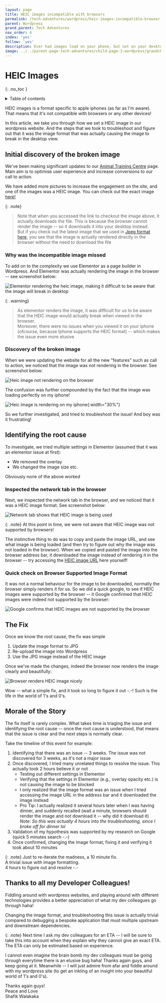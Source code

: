 ```yaml
---
layout: page
title: HEIC images incompatible with browsers
permalink: /tech-adventures/wordpress/heic-images-incompatible-browser
parent: Wordpress
grand_parent: Tech Adventures
nav_order: 4
index: 'yes'
follow: 'yes'
description: Ever had images load on your phone, but not on your desktop. We unravelled this issue in this article!
image: ../../parent-page-tech-adventures/child-page-3-wordpress/grandchile-page-3-wp-super-cache/w3-super-cache.jpg
---
```


# HEIC Images

{: .no_toc }

<details closed markdown="block">
  <summary>
    Table of contents
  </summary>
  {: .text-delta }
- TOC
{:toc}
</details>

HEIC images is a format specific to apple iphones (as far as I'm aware). That means that it's not compatible with browsers or any other devices!

In this article, we take you through how we set a HEIC image in our wordpress website.
And the steps that we took to troubleshoot and figure out that it was the image format that was actually causing the image to break in the desktop view.

## Initial discovery of the broken image

We've been making significant updates to our [Animal Training Centre](https://petcoach.sg/animal-training-centre/) page. Main aim is to optimise user experience and increase conversions to our call to action.

We have added more pictures to increase the engagement on the site, and one of the images was a HEIC image. You can check out the exact image [here!](https://petcoach.sg/wp-content/uploads/2025/02/IMG_2416.heic)

{: .note}
> Note that when you accessed the link to checkout the image above, it actually downloads the file. This is because the browser cannot render the image -- so it downloads it into your desktop instead. <br>
> But if you check out the latest image that we used in [Jpeg format here](https://petcoach.sg/wp-content/uploads/2025/03/dog-in-woods-2-scaled.jpg), you see that the image is actually rendered directly in the browser without the need to download the file

### Why was the incompatible image missed

To add on to the complexity we use Elementor as a page builder in Wordpress. And Elementor was actually rendering the image in the browser -- see screenshot below:

![Elementor rendering the heic image, making it difficult to be aware that the image will break in desktop](../../parent-page-tech-adventures/child-page-3-wordpress/grandchild-page-4-heic-images-incompatible-browser/image-heic-image-renders-on-wordpress.png)

{: .warning}
> As elementor renders the image, it was difficult for us to be aware that the HEIC image would actually break when viewed in the browser. <br>
> Moreover, there were no issues when you viewed it on your iphone (ofcourse, because Iphone supports the HEIC format) -- which makes the issue even more elusive

### Discovery of the broken image

When we were updating the website for all the new "features" such as call to action, we noticed that the image was not rendering in the browser. See screenshot below:

![Heic image not rendering on the browser](../../parent-page-tech-adventures/child-page-3-wordpress/grandchild-page-4-heic-images-incompatible-browser/image-heic-image-not-rendering-on-browser.png)

The confusion was further compounded by the fact that the image was loading perfectly on my iphone!

![Heic image is rendering on my iphone](../../parent-page-tech-adventures/child-page-3-wordpress/grandchild-page-4-heic-images-incompatible-browser/image-heic-image-rendering-on-iphone.jpeg){:width="30%"}

So we further investigated, and tried to troubleshoot the issue! And boy was it frustrating!

## Identifying the root cause

To investigate, we tried multiple settings in Elementor (assumed that it was an elementor issue at first):
- We removed the overlay
- We changed the image size etc.

Obviously none of the above worked

### Inspected the network tab in the browser

Next, we inspected the network tab in the browser, and we noticed that it was a HEIC image format. See screenshot below:

![Network tab shows that HEIC image is being used](../../parent-page-tech-adventures/child-page-3-wordpress/grandchild-page-4-heic-images-incompatible-browser/image-network-tab-show-sheic-image.png)

{: .note}
At this point in time, we were not aware that HEIC image was not supported by browsers!

The instinctive thing to do was to copy and paste the image URL, and see what image is being loaded (and then try to figure out why the image was not loaded in the browser). When we copied and pasted the image into the browser address bar, it downloaded the image instead of rendering it in the browser -- try accessing the [HEIC image URL](https://petcoach.sg/wp-content/uploads/2025/02/IMG_2416.heic) here yourself!

### Quick check on Browser Supported Image Format

It was not a normal behaviour for the image to be downloaded, normally the browser simply renders it for us. So we did a quick google, to see if HEIC images were supported by the browser -- it Google confirmed that HEIC images were indeed not supported by the browser:

![Google confirms that HEIC images are not supported by the browser](../../parent-page-tech-adventures/child-page-3-wordpress/grandchild-page-4-heic-images-incompatible-browser/image-google-confirms-heic-image-not-rendered-by-browser.png)

## The Fix

Once we know the root cause, the fix was simple
1. Update the image format to JPG
2. Re-upload the image into Wordpress
3. Use the JPG image instead of the HEIC image

Once we've made the changes, indeed the browser now renders the image clearly and beautifully:

![Browser renders HEIC image nicely](../../parent-page-tech-adventures/child-page-3-wordpress/grandchild-page-4-heic-images-incompatible-browser/image-jpeg-image-renders-successfully-on-browser.png)

Wow -- what a simple fix, and it took so long to figure it out -.-! Such is the life in the world of 1's and 0's.

## Morale of the Story

The fix itself is rarely complex. What takes time is triaging the issue and identifying the root cause -- once the root cause is understood, that means that the issue is clear and the next steps is normally clear.

Take the timeline of this event for example:
1. Identifying that there was an issue -- 3 weeks. The issue was not discovered for 3 weeks, as it's not a major issue
2. Once discovered, I tried many unrelated things to resolve the issue. This actually took 2 hours believe it or not
    - Testing out different settings in Elementor
    - Verifying that the settings in Elementor (e.g., overlay opacity etc.) is not causing the image to be blocked
    - I only realized that the image format was an issue when I tried accessing the image URL in the address bar and it downloaded the image instead
    - Pro Tip: I actually realized it several hours later when I was having dinner, and suddenly recalled (wait a minute, browsers should render the image and not download it -- why did it download it) <br>
    _Note: So this was actually 4 hours into the troubleshooting, since I broke off for dinner lol_
3. Validation of my hypothesis was supported by my research on Google (quick 5 minutes search -.-)
4. Once confirmed, changing the image format, fixing it and verifying it took about 10 minutes

{: .note}
Just to re-iterate the madness, a 10 minute fix.<br>
A trivial issue with image formatting. <br>
4 hours to figure out and resolve -.-

## Thanks to all my Developer Colleagues!

Fiddling around with wordpress websites, and playing around with different technologies provides a better appreciation of what my dev colleagues go through haha!

Changing the image format, and troubleshooting this issue is actually trivial compared to debugging a bespoke application that must multiple upstream and downstream dependencies.

{: .note}
Next time I ask my dev colleagues for an ETA -- I will be sure to take this into account when they explain why they cannot give an exact ETA. The ETA can only be estimated based on experience.

I cannot even imagine the brain bomb my dev colleagues must be going through everytime there is an elusive bug haha! Thanks again guys, and keep going at it.
Meanwhile -- I will just admire from afar and fiddle around with my wordpress site (to get an inkling of an insight into your beautiful world of 1's and 0's).

Thanks again guys!<br>
Peace and Love<br>
Shafik Walakaka